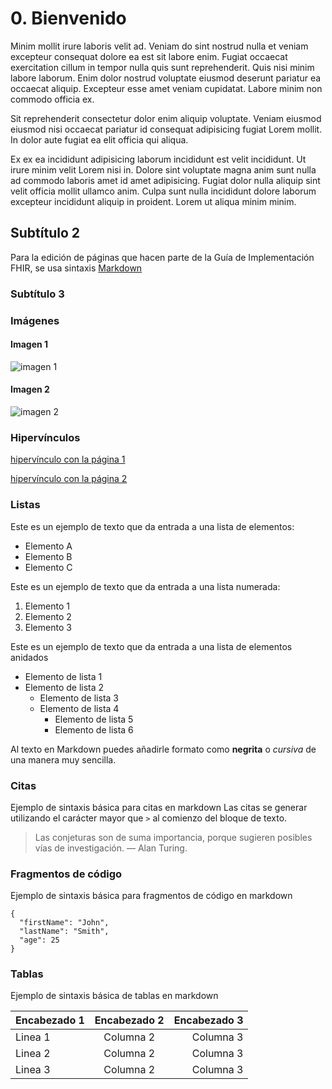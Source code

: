 # 0. Bienvenido

Minim mollit irure laboris velit ad. Veniam do sint nostrud nulla et veniam excepteur consequat dolore ea est sit labore enim. Fugiat occaecat exercitation cillum in tempor nulla quis sunt reprehenderit. Quis nisi minim labore laborum. Enim dolor nostrud voluptate eiusmod deserunt pariatur ea occaecat aliquip. Excepteur esse amet veniam cupidatat. Labore minim non commodo officia ex.

Sit reprehenderit consectetur dolor enim aliquip voluptate. Veniam eiusmod eiusmod nisi occaecat pariatur id consequat adipisicing fugiat Lorem mollit. In dolor aute fugiat ea elit officia qui aliqua.

Ex ex ea incididunt adipisicing laborum incididunt est velit incididunt. Ut irure minim velit Lorem nisi in. Dolore sint voluptate magna anim sunt nulla ad commodo laboris amet id amet adipisicing. Fugiat dolor nulla aliquip sint velit officia mollit ullamco anim. Culpa sunt nulla incididunt dolore laborum excepteur incididunt aliquip in proident. Lorem ut aliqua minim minim.

## Subtítulo 2

Para la edición de páginas que hacen parte de la Guía de Implementación FHIR, se usa sintaxis [Markdown](https://es.wikipedia.org/wiki/Markdown)

### Subtítulo 3

### Imágenes

#### Imagen 1

![imagen 1](./FHIR-Architecture-CDR-interaction.png)

#### Imagen 2

![imagen 2](./Diagrams-HIE-FHIR-JSON.png)

### Hipervínculos

[hipervínculo con la página 1](./page1.html)


[hipervínculo con la página 2](./page2.html)

### Listas

Este es un ejemplo de texto que da entrada a una lista de elementos:

* Elemento A
* Elemento B
* Elemento C


Este es un ejemplo de texto que da entrada a una lista numerada:

1. Elemento 1
2. Elemento 2
3. Elemento 3

Este es un ejemplo de texto que da entrada a una lista de elementos anidados

* Elemento de lista 1
* Elemento de lista 2
    - Elemento de lista 3
    - Elemento de lista 4
        - Elemento de lista 5
        - Elemento de lista 6

Al texto en Markdown puedes añadirle formato como **negrita** o *cursiva* de una manera muy sencilla.

### Citas

Ejemplo de sintaxis básica para citas en markdown
Las citas se generar utilizando el carácter mayor que `>` al comienzo del bloque de texto.

> Las conjeturas son de suma importancia, porque sugieren posibles vías de investigación.   — Alan Turing.

### Fragmentos de código

Ejemplo de sintaxis básica para fragmentos de código en markdown

```
{
  "firstName": "John",
  "lastName": "Smith",
  "age": 25
}
```

### Tablas

Ejemplo de sintaxis básica de tablas en markdown

| Encabezado 1| Encabezado 2 | Encabezado 3 |
|:------------|:------------:|-------------:|
|Linea 1|Columna 2|Columna 3|
|Linea 2|Columna 2|Columna 3|
|Linea 3|Columna 2|Columna 3|
